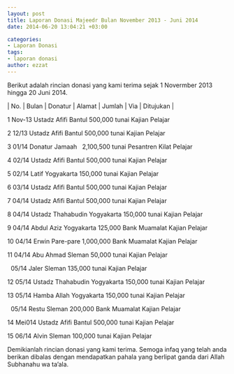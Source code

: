 ```yaml
---
layout: post
title: Laporan Donasi Majeedr Bulan November 2013 - Juni 2014
date: 2014-06-20 13:04:21 +03:00

categories:
- Laporan Donasi
tags:
- laporan donasi
author: ezzat
---
```

Berikut adalah rincian donasi yang kami terima sejak 1 Novermber 2013 hingga 20 Juni 2014.

| No. | Bulan | Donatur | Alamat | Jumlah | Via | Ditujukan |


1
Nov-13
Ustadz Afifi
Bantul
 500,000
tunai
Kajian Pelajar


2
12/13
Ustadz Afifi
Bantul
 500,000
tunai
Kajian Pelajar


3
01/14
Donatur Jamaah
 
 2,100,500
tunai
Pesantren Kilat Pelajar


4
02/14
Ustadz Afifi
Bantul
 500,000
tunai
Kajian Pelajar


5
02/14
Latif
Yogyakarta
 150,000
tunai
Kajian Pelajar


6
03/14
Ustadz Afifi
Bantul
 500,000
tunai
Kajian Pelajar


7
04/14
Ustadz Afifi
Bantul
 500,000
tunai
Kajian Pelajar


8
04/14
Ustadz Thahabudin
Yogyakarta
 150,000
tunai
Kajian Pelajar


9
04/14
Abdul Aziz
Yogyakarta
 125,000
Bank Muamalat
Kajian Pelajar


10
04/14
Erwin
Pare-pare
 1,000,000
Bank Muamalat
Kajian Pelajar


11
04/14
Abu Ahmad
Sleman
 50,000
tunai
Kajian Pelajar


 
05/14
Jaler
Sleman
 135,000
tunai
Kajian Pelajar


12
05/14
Ustadz Thahabudin
Yogyakarta
 150,000
tunai
Kajian Pelajar


13
05/14
Hamba Allah
Yogyakarta
 150,000
tunai
Kajian Pelajar


 
05/14
Restu
Sleman
 200,000
Bank Muamalat
Kajian Pelajar


14
Mei014
Ustadz Afifi
Bantul
 500,000
tunai
Kajian Pelajar


15
06/14
Alvin
Sleman
 100,000
tunai
Kajian Pelajar



Demikianlah rincian donasi yang kami terima. Semoga infaq yang telah anda berikan dibalas dengan mendapatkan pahala yang berlipat ganda dari Allah Subhanahu wa ta’ala.
